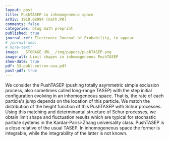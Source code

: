 ```yaml
---
layout: post
title: PushTASEP in inhomogeneous space
arXiv: 1910.08994 [math.PR]
comments: false
categories: blog math preprint
published: true
journal-ref: Electronic Journal of Probability, to appear
# journal-web: 
# more-text:
image: __STORAGE_URL__/img/papers/pushTASEP.png
image-alt: Limit shapes in inhomogeneous PushTASEP
show-date: true
pdf: 33-publ-petrov-uva.pdf
post-pdf: true
---
```


We consider the PushTASEP (pushing totally asymmetric simple exclusion process, also sometimes called long-range TASEP) with the step initial configuration evolving in an inhomogeneous space. That is, the rate of each particle's jump depends on the location of this particle. We match the distribution of the height function of this PushTASEP with Schur processes. Using this matching and determinantal structure of Schur processes, we obtain limit shape and fluctuation results which are typical for stochastic particle systems in the Kardar-Parisi-Zhang universality class. PushTASEP is a close relative of the usual TASEP. In inhomogeneous space the former is integrable, while the integrability of the latter is not known.